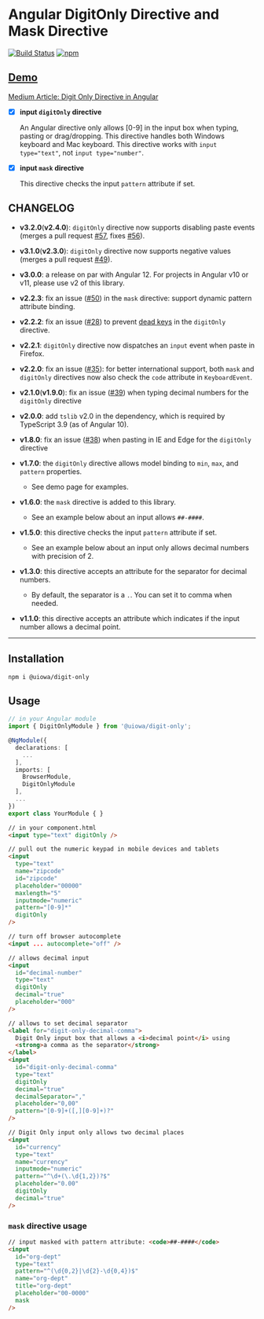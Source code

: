 # Angular DigitOnly Directive and Mask Directive

[![Build Status](https://travis-ci.com/changhuixu/ngx-digit-only.svg?branch=main)](https://travis-ci.com/changhuixu/ngx-digit-only)
[![npm](https://img.shields.io/npm/v/@uiowa/digit-only.svg)](https://www.npmjs.com/package/@uiowa/digit-only)

## [Demo](https://digit-only.firebaseapp.com)

[Medium Article: Digit Only Directive in Angular](https://codeburst.io/digit-only-directive-in-angular-3db8a94d80c3)

- [x] **input `digitOnly` directive**

  An Angular directive only allows [0-9] in the input box when typing, pasting or drag/dropping. This directive handles both Windows keyboard and Mac keyboard. This directive works with `input type="text"`, not `input type="number"`.

- [x] **input `mask` directive**

  This directive checks the input `pattern` attribute if set.

## CHANGELOG

- **v3.2.0**(**v2.4.0**): `digitOnly` directive now supports disabling paste events (merges a pull request [#57](/../../pull/49), fixes [#56](/../../issues/56)).

- **v3.1.0**(**v2.3.0**): `digitOnly` directive now supports negative values (merges a pull request [#49](/../../pull/49)).

- **v3.0.0**: a release on par with Angular 12. For projects in Angular v10 or v11, please use v2 of this library.

- **v2.2.3**: fix an issue ([#50](/../../issues/50)) in the `mask` directive: support dynamic pattern attribute binding.

- **v2.2.2**: fix an issue ([#28](/../../issues/28)) to prevent [dead keys](https://en.wikipedia.org/wiki/Dead_key) in the `digitOnly` directive.

- **v2.2.1**: `digitOnly` directive now dispatches an `input` event when paste in Firefox.

- **v2.2.0**: fix an issue ([#35](/../../issues/35)): for better international support, both `mask` and `digitOnly` directives now also check the `code` attribute in `KeyboardEvent`.

- **v2.1.0**(**v1.9.0**): fix an issue ([#39](/../../issues/39)) when typing decimal numbers for the `digitOnly` directive

- **v2.0.0**: add `tslib` v2.0 in the dependency, which is required by TypeScript 3.9 (as of Angular 10).

- **v1.8.0**: fix an issue ([#38](/../../issues/38)) when pasting in IE and Edge for the `digitOnly` directive

- **v1.7.0**: the `digitOnly` directive allows model binding to `min`, `max`, and `pattern` properties.

  - See demo page for examples.

- **v1.6.0**: the `mask` directive is added to this library.

  - See an example below about an input allows `##-####`.

- **v1.5.0**: this directive checks the input `pattern` attribute if set.

  - See an example below about an input only allows decimal numbers with precision of 2.

- **v1.3.0**: this directive accepts an attribute for the separator for decimal numbers.

  - By default, the separator is a `.`. You can set it to comma when needed.

- **v1.1.0**: this directive accepts an attribute which indicates if the input number allows a decimal point.

---

## Installation

```shell
npm i @uiowa/digit-only
```

## Usage

```typescript
// in your Angular module
import { DigitOnlyModule } from '@uiowa/digit-only';

@NgModule({
  declarations: [
    ...
  ],
  imports: [
    BrowserModule,
    DigitOnlyModule
  ],
  ...
})
export class YourModule { }
```

```html
// in your component.html
<input type="text" digitOnly />

// pull out the numeric keypad in mobile devices and tablets
<input
  type="text"
  name="zipcode"
  id="zipcode"
  placeholder="00000"
  maxlength="5"
  inputmode="numeric"
  pattern="[0-9]*"
  digitOnly
/>

// turn off browser autocomplete
<input ... autocomplete="off" />

// allows decimal input
<input
  id="decimal-number"
  type="text"
  digitOnly
  decimal="true"
  placeholder="000"
/>

// allows to set decimal separator
<label for="digit-only-decimal-comma">
  Digit Only input box that allows a <i>decimal point</i> using
  <strong>a comma as the separator</strong>
</label>
<input
  id="digit-only-decimal-comma"
  type="text"
  digitOnly
  decimal="true"
  decimalSeparator=","
  placeholder="0,00"
  pattern="[0-9]+([,][0-9]+)?"
/>

// Digit Only input only allows two decimal places
<input
  id="currency"
  type="text"
  name="currency"
  inputmode="numeric"
  pattern="^\d+(\.\d{1,2})?$"
  placeholder="0.00"
  digitOnly
  decimal="true"
/>
```

### `mask` directive usage

```html
// input masked with pattern attribute: <code>##-####</code>
<input
  id="org-dept"
  type="text"
  pattern="^(\d{0,2}|\d{2}-\d{0,4})$"
  name="org-dept"
  title="org-dept"
  placeholder="00-0000"
  mask
/>
```
